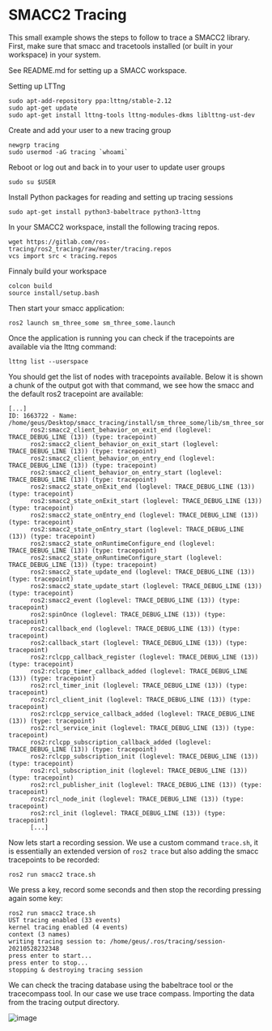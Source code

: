 # SMACC2 Tracing

This small example shows the steps to follow to trace a SMACC2 library.
First, make sure that smacc and tracetools installed (or built in your workspace) in your system.

See README.md for setting up a SMACC workspace.

Setting up LTTng

```
sudo apt-add-repository ppa:lttng/stable-2.12
sudo apt-get update
sudo apt-get install lttng-tools lttng-modules-dkms liblttng-ust-dev
```

Create and add your user to a new tracing group

```
newgrp tracing
sudo usermod -aG tracing `whoami`
```
Reboot or log out and back in to your user to update user groups

```
sudo su $USER
```
Install Python packages for reading and setting up tracing sessions

```
sudo apt-get install python3-babeltrace python3-lttng
```
In your SMACC2 workspace, install the following tracing repos.

```
wget https://gitlab.com/ros-tracing/ros2_tracing/raw/master/tracing.repos
vcs import src < tracing.repos
```
Finnaly build your workspace

```
colcon build
source install/setup.bash
```
Then start your smacc application:

```
ros2 launch sm_three_some sm_three_some.launch
```
Once the application is running you can check if the tracepoints are available via the lttng command:

```
lttng list --userspace
```
You should get the list of nodes with tracepoints available. Below it is shown a chunk of the output got with that command, we see how the smacc and the default ros2 tracepoint are available:

```
[...]
ID: 1663722 - Name: /home/geus/Desktop/smacc_tracing/install/sm_three_some/lib/sm_three_some/sm_three_some_node
      ros2:smacc2_client_behavior_on_exit_end (loglevel: TRACE_DEBUG_LINE (13)) (type: tracepoint)
      ros2:smacc2_client_behavior_on_exit_start (loglevel: TRACE_DEBUG_LINE (13)) (type: tracepoint)
      ros2:smacc2_client_behavior_on_entry_end (loglevel: TRACE_DEBUG_LINE (13)) (type: tracepoint)
      ros2:smacc2_client_behavior_on_entry_start (loglevel: TRACE_DEBUG_LINE (13)) (type: tracepoint)
      ros2:smacc2_state_onExit_end (loglevel: TRACE_DEBUG_LINE (13)) (type: tracepoint)
      ros2:smacc2_state_onExit_start (loglevel: TRACE_DEBUG_LINE (13)) (type: tracepoint)
      ros2:smacc2_state_onEntry_end (loglevel: TRACE_DEBUG_LINE (13)) (type: tracepoint)
      ros2:smacc2_state_onEntry_start (loglevel: TRACE_DEBUG_LINE (13)) (type: tracepoint)
      ros2:smacc2_state_onRuntimeConfigure_end (loglevel: TRACE_DEBUG_LINE (13)) (type: tracepoint)
      ros2:smacc2_state_onRuntimeConfigure_start (loglevel: TRACE_DEBUG_LINE (13)) (type: tracepoint)
      ros2:smacc2_state_update_end (loglevel: TRACE_DEBUG_LINE (13)) (type: tracepoint)
      ros2:smacc2_state_update_start (loglevel: TRACE_DEBUG_LINE (13)) (type: tracepoint)
      ros2:smacc2_event (loglevel: TRACE_DEBUG_LINE (13)) (type: tracepoint)
      ros2:spinOnce (loglevel: TRACE_DEBUG_LINE (13)) (type: tracepoint)
      ros2:callback_end (loglevel: TRACE_DEBUG_LINE (13)) (type: tracepoint)
      ros2:callback_start (loglevel: TRACE_DEBUG_LINE (13)) (type: tracepoint)
      ros2:rclcpp_callback_register (loglevel: TRACE_DEBUG_LINE (13)) (type: tracepoint)
      ros2:rclcpp_timer_callback_added (loglevel: TRACE_DEBUG_LINE (13)) (type: tracepoint)
      ros2:rcl_timer_init (loglevel: TRACE_DEBUG_LINE (13)) (type: tracepoint)
      ros2:rcl_client_init (loglevel: TRACE_DEBUG_LINE (13)) (type: tracepoint)
      ros2:rclcpp_service_callback_added (loglevel: TRACE_DEBUG_LINE (13)) (type: tracepoint)
      ros2:rcl_service_init (loglevel: TRACE_DEBUG_LINE (13)) (type: tracepoint)
      ros2:rclcpp_subscription_callback_added (loglevel: TRACE_DEBUG_LINE (13)) (type: tracepoint)
      ros2:rclcpp_subscription_init (loglevel: TRACE_DEBUG_LINE (13)) (type: tracepoint)
      ros2:rcl_subscription_init (loglevel: TRACE_DEBUG_LINE (13)) (type: tracepoint)
      ros2:rcl_publisher_init (loglevel: TRACE_DEBUG_LINE (13)) (type: tracepoint)
      ros2:rcl_node_init (loglevel: TRACE_DEBUG_LINE (13)) (type: tracepoint)
      ros2:rcl_init (loglevel: TRACE_DEBUG_LINE (13)) (type: tracepoint)
      [...]
```
Now lets start a recording session. We use a custom command ```trace.sh```, it is essentially an extended version of ```ros2 trace``` but also adding the smacc tracepoints to be recorded:

```
ros2 run smacc2 trace.sh
```
We press a key, record some seconds and then stop the recording pressing again some key:

```
ros2 run smacc2 trace.sh
UST tracing enabled (33 events)
kernel tracing enabled (4 events)
context (3 names)
writing tracing session to: /home/geus/.ros/tracing/session-20210528232348
press enter to start...
press enter to stop...
stopping & destroying tracing session
```
We can check the tracing database using the babeltrace tool or the tracecompass tool.
In our case we use trace compass. Importing the data from the tracing output directory.

![image](https://user-images.githubusercontent.com/13334595/120043632-9b258500-c00c-11eb-9e64-cb5507c46f49.png)
